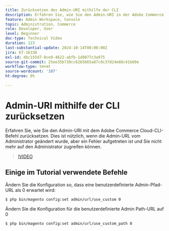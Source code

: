 ```yaml
---
title: Zurücksetzen des Admin-URI mithilfe der CLI
description: Erfahren Sie, wie Sie den Admin-URI in der Adobe Commerce Cloud-CLI zurücksetzen. Diese Methode ist praktisch, wenn Änderungen an der Admin-URL Zugriffsprobleme verursachen.
feature: Admin Workspace, Console
topic: Administration, Commerce
role: Developer, User
level: Beginner
doc-type: Technical Video
duration: 123
last-substantial-update: 2024-10-14T00:00:00Z
jira: KT-16338
exl-id: dbc155d7-8ce9-4622-abfb-1d8077c3a975
source-git-commit: 25ee35b730cc6265665a87c9c37d24e88c41b60e
workflow-type: tm+mt
source-wordcount: '107'
ht-degree: 0%

---
```


# Admin-URI mithilfe der CLI zurücksetzen

Erfahren Sie, wie Sie den Admin-URI mit dem Adobe Commerce Cloud-CLI-Befehl zurücksetzen. Dies ist nützlich, wenn die Admin-URL vom Administrator geändert wurde, aber ein Fehler aufgetreten ist und Sie nicht mehr auf den Administrator zugreifen können.

>[!VIDEO](https://video.tv.adobe.com/v/3435066/?learn=on)

## Einige im Tutorial verwendete Befehle

Ändern Sie die Konfiguration so, dass eine benutzerdefinierte Admin-Pfad-URL als 0 erwartet wird:

`$ php bin/magento config:set admin/url/use_custom 0`

Ändern Sie die Konfiguration für die benutzerdefinierte Admin Path-URL auf 0

`$ php bin/magento config:set admin/url/use_custom_path 0`

